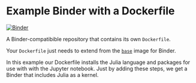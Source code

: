 # Example Binder with a Dockerfile

[![Binder](http://mybinder.org/badge.svg)](https://beta.mybinder.org/v2/gh/erdc/example-dockerfile/master)

A Binder-compatibible repository that contains its own `Dockerfile`.

Your `Dockerfile` just needs to extend from the [`base`](https://github.com/binder-project/binder-build-core/blob/master/images/base/Dockerfile) image for Binder.

In this example our Dockerfile installs the Julia language and  packages for use with with the Jupyter notebook. Just by adding these steps, we get a Binder that includes Julia as a kernel.
